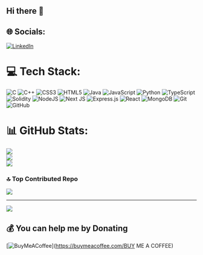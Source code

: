 ## Hi there 👋

<!--
**sakshikasera/sakshikasera** is a ✨ _special_ ✨ repository because its `README.md` (this file) appears on your GitHub profile.

 💫 About Me:
 🔭I am working on building robust , scalable web applications using the latest technologies and best practices.
 🌱I am looking to collaborate on exciting projects that leverage my skills in MERN stack and contribute to solving real-world problems.
 👯 I’m currently learning full-stack technologies more effectively by building projects.
 🤔Ask me about my experience in developing RESTful APIs using Express.js and my approach to database design and optimization.
 💬In my free time, I enjoy hiking and exploring the great outdoors. I also have an interest in sports and love to capture the beauty of nature through my lens.
 📫 How to reach me: You can connect with me on LinkedIn or send me an email.
 😄 Pronouns: She/Her

-->


## 🌐 Socials:
[![LinkedIn](https://img.shields.io/badge/LinkedIn-%230077B5.svg?logo=linkedin&logoColor=white)](https://linkedin.com/in/https://www.linkedin.com/in/sakshikasera/) 

# 💻 Tech Stack:
![C](https://img.shields.io/badge/c-%2300599C.svg?style=for-the-badge&logo=c&logoColor=white) ![C++](https://img.shields.io/badge/c++-%2300599C.svg?style=for-the-badge&logo=c%2B%2B&logoColor=white) ![CSS3](https://img.shields.io/badge/css3-%231572B6.svg?style=for-the-badge&logo=css3&logoColor=white) ![HTML5](https://img.shields.io/badge/html5-%23E34F26.svg?style=for-the-badge&logo=html5&logoColor=white) ![Java](https://img.shields.io/badge/java-%23ED8B00.svg?style=for-the-badge&logo=openjdk&logoColor=white) ![JavaScript](https://img.shields.io/badge/javascript-%23323330.svg?style=for-the-badge&logo=javascript&logoColor=%23F7DF1E) ![Python](https://img.shields.io/badge/python-3670A0?style=for-the-badge&logo=python&logoColor=ffdd54) ![TypeScript](https://img.shields.io/badge/typescript-%23007ACC.svg?style=for-the-badge&logo=typescript&logoColor=white) ![Solidity](https://img.shields.io/badge/Solidity-%23363636.svg?style=for-the-badge&logo=solidity&logoColor=white) ![NodeJS](https://img.shields.io/badge/node.js-6DA55F?style=for-the-badge&logo=node.js&logoColor=white) ![Next JS](https://img.shields.io/badge/Next-black?style=for-the-badge&logo=next.js&logoColor=white) ![Express.js](https://img.shields.io/badge/express.js-%23404d59.svg?style=for-the-badge&logo=express&logoColor=%2361DAFB) ![React](https://img.shields.io/badge/react-%2320232a.svg?style=for-the-badge&logo=react&logoColor=%2361DAFB) ![MongoDB](https://img.shields.io/badge/MongoDB-%234ea94b.svg?style=for-the-badge&logo=mongodb&logoColor=white) ![Git](https://img.shields.io/badge/git-%23F05033.svg?style=for-the-badge&logo=git&logoColor=white) ![GitHub](https://img.shields.io/badge/github-%23121011.svg?style=for-the-badge&logo=github&logoColor=white)
# 📊 GitHub Stats:
![](https://github-readme-stats.vercel.app/api?username=sakshikasera&theme=dark&hide_border=false&include_all_commits=false&count_private=false)<br/>
![](https://github-readme-streak-stats.herokuapp.com/?user=sakshikasera&theme=dark&hide_border=false)<br/>
![](https://github-readme-stats.vercel.app/api/top-langs/?username=sakshikasera&theme=dark&hide_border=false&include_all_commits=false&count_private=false&layout=compact)

### 🔝 Top Contributed Repo
![](https://github-contributor-stats.vercel.app/api?username=sakshikasera&limit=5&theme=dark&combine_all_yearly_contributions=true)

---
[![](https://visitcount.itsvg.in/api?id=sakshikasera&icon=0&color=0)](https://visitcount.itsvg.in)

  ## 💰 You can help me by Donating
  [![BuyMeACoffee](https://img.shields.io/badge/Buy%20Me%20a%20Coffee-ffdd00?style=for-the-badge&logo=buy-me-a-coffee&logoColor=black)](https://buymeacoffee.com/BUY ME A COFFEE) 

  
<!-- Proudly created with GPRM ( https://gprm.itsvg.in ) -->

